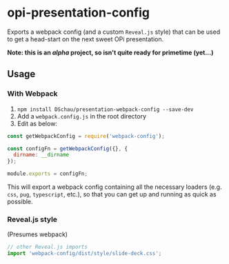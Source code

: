 # opi-presentation-config

Exports a webpack config (and a custom `Reveal.js` style) that can be used to get a head-start on the next sweet OPi presentation.

__Note: this is an *alpha* project, so isn't quite ready for primetime (yet...)__

## Usage

### With Webpack

1. `npm install DSchau/presentation-webpack-config --save-dev`
1. Add a `webpack.config.js` in the root directory
1. Edit as below:

```javascript
const getWebpackConfig = require('webpack-config');

const configFn = getWebpackConfig({}, {
  dirname: __dirname
});

module.exports = configFn;
```

This will export a webpack config containing all the necessary loaders (e.g. `css`, `pug`, `typescript`, etc.), so that you can get up and running as quick as possible.

### Reveal.js style

(Presumes webpack)

```javascript
// other Reveal.js imports
import 'webpack-config/dist/style/slide-deck.css';
```
